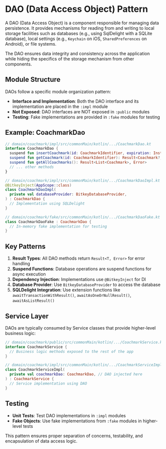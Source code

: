 # DAO (Data Access Object) Pattern

A DAO (Data Access Object) is a component responsible for managing data persistence. It provides mechanisms for reading from and writing to local storage facilities such as databases (e.g., using SqlDelight with a SQLite database), local settings (e.g., `Keychain` on iOS, `SharedPreferences` on Android), or file systems.

The DAO ensures data integrity and consistency across the application while hiding the specifics of the storage mechanism from other components.

## Module Structure

DAOs follow a specific module organization pattern:

- **Interface and Implementation**: Both the DAO interface and its implementation are placed in the `:impl` module
- **Not Exposed**: DAO interfaces are NOT exposed in `:public` modules  
- **Testing**: Fake implementations are provided in `:fake` modules for testing

## Example: CoachmarkDao

```kotlin
// domain/coachmark/impl/src/commonMain/kotlin/.../CoachmarkDao.kt
interface CoachmarkDao {
  suspend fun insertCoachmark(id: CoachmarkIdentifier, expiration: Instant): Result<Unit, Error>
  suspend fun getCoachmark(id: CoachmarkIdentifier): Result<Coachmark?, Error>
  suspend fun getAllCoachmarks(): Result<List<Coachmark>, Error>
  // ... other methods
}

// domain/coachmark/impl/src/commonMain/kotlin/.../CoachmarkDaoImpl.kt
@BitkeyInject(AppScope::class)
class CoachmarkDaoImpl(
  private val databaseProvider: BitkeyDatabaseProvider,
) : CoachmarkDao {
  // Implementation using SQLDelight
}

// domain/coachmark/fake/src/commonMain/kotlin/.../CoachmarkDaoFake.kt
class CoachmarkDaoFake : CoachmarkDao {
  // In-memory fake implementation for testing
}
```

## Key Patterns

1. **Result Types**: All DAO methods return `Result<T, Error>` for error handling
2. **Suspend Functions**: Database operations are suspend functions for async execution
3. **Dependency Injection**: Implementations use `@BitkeyInject` for DI
4. **Database Provider**: Use `BitkeyDatabaseProvider` to access the database
5. **SQLDelight Integration**: Use extension functions like `awaitTransactionWithResult()`, `awaitAsOneOrNullResult()`, `awaitAsListResult()`

## Service Layer

DAOs are typically consumed by Service classes that provide higher-level business logic:

```kotlin
// domain/coachmark/public/src/commonMain/kotlin/.../CoachmarkService.kt
interface CoachmarkService {
  // Business logic methods exposed to the rest of the app
}

// domain/coachmark/impl/src/commonMain/kotlin/.../CoachmarkServiceImpl.kt
class CoachmarkServiceImpl(
  private val coachmarkDao: CoachmarkDao, // DAO injected here
) : CoachmarkService {
  // Service implementation using DAO
}
```

## Testing

- **Unit Tests**: Test DAO implementations in `:impl` modules
- **Fake Objects**: Use fake implementations from `:fake` modules in higher-level tests

This pattern ensures proper separation of concerns, testability, and encapsulation of data access logic.
